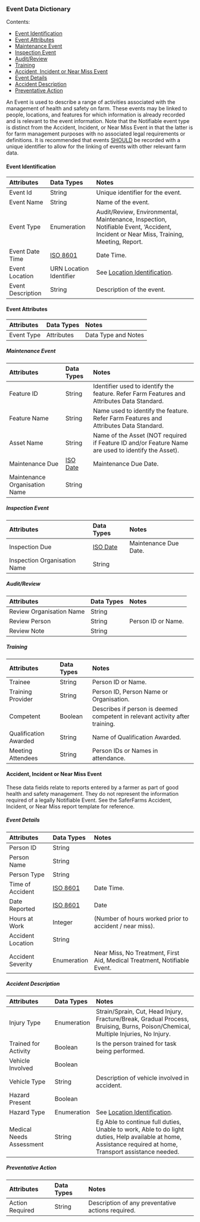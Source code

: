 ### Event Data Dictionary

Contents:
* [Event Identification](#Event-Identification)
* [Event Attributes](#Event-Attributes)
* [Maintenance Event](#Maintenance-Event)
* [Inspection Event](#Inspection-Event)
* [Audit/Review](#Audit/Review)
* [Training](#Training)
* [Accident, Incident or Near Miss Event](#Accident,-Incident-or-Near-Miss-Event)
* [Event Details](#Event-Details)
* [Accident Description](#Accident-Description)
* [Preventative Action](#Preventative-Action)

An Event is used to describe a range of activities associated with the management of health and safety on farm. These events may be linked to people, locations, and features for which information is already recorded and is relevant to the event information. Note that the Notifiable event type is distinct from the Accident, Incident, or Near Miss Event in that the latter is for farm management purposes with no associated legal requirements or definitions. It is recommended that events [SHOULD](HSDS_Definitions-and-Abbreviations_Interpretation.md#Interpretation) be recorded with a unique identifier to allow for the linking of events with other relevant farm data.

#### Event Identification

Attributes | Data Types | Notes
:--------- | :--------- | :----
Event Id | String | Unique identifier for the event.
Event Name | String | Name of the event.
Event Type | Enumeration | Audit/Review, Environmental, Maintenance, Inspection, Notifiable Event, ‘Accident, Incident or Near Miss, Training, Meeting, Report.
Event Date Time | [ISO 8601](HSDS_Definitions-and-Abbreviations_Interpretation.md#Definitions-and-Abbreviations) | Date Time.
Event Location | URN Location Identifier | See [Location Identification](https://github.com/Datalinker-Org/Farm-Data-Standards/blob/master/Animal%20Data%20Standards/ADS_Identification-of-Animals-Herds-and-Locations.md).
Event Description | String | Description of the event.

#### Event Attributes

Attributes | Data Types | Notes
:--------- | :--------- | :----
Event Type | Attributes | Data Type and Notes

##### Maintenance Event	
Attributes | Data Types | Notes
:--------- | :--------- | :----
Feature ID | String | Identifier used to identify the feature. Refer Farm Features and Attributes Data Standard.
Feature Name | String | Name used to identify the feature. Refer Farm Features and Attributes Data Standard.
Asset Name | String | Name of the Asset (NOT required if Feature ID and/or Feature Name are used to identify the Asset).
Maintenance Due	| [ISO Date](HSDS_Definitions-and-Abbreviations_Interpretation.md#Definitions-and-Abbreviations) | Maintenance Due Date.
Maintenance Organisation Name | String | 

##### Inspection Event
Attributes | Data Types | Notes
:--------- | :--------- | :----
Inspection Due | [ISO Date](HSDS_Definitions-and-Abbreviations_Interpretation.md#Definitions-and-Abbreviations) | Maintenance Due Date.
Inspection Organisation Name | String

##### Audit/Review

Attributes | Data Types | Notes
:--------- | :--------- | :----
Review Organisation Name | String
Review Person | String |  Person ID or Name.
Review Note | String | 

##### Training

Attributes | Data Types | Notes
:--------- | :--------- | :----
Trainee | String | Person ID or Name.
Training Provider | String | Person ID, Person Name or Organisation.
Competent | Boolean | Describes if person is deemed competent in relevant activity after training.
Qualification Awarded | String | Name of Qualification Awarded.
Meeting	Attendees | String | Person IDs or Names in attendance.


#### Accident, Incident or Near Miss Event
These data fields relate to reports entered by a farmer as part of good health and safety management. They do not represent the information required of a legally Notifiable Event. See the SaferFarms Accident, Incident, or Near Miss report template for reference.

##### Event Details	

Attributes | Data Types | Notes
:--------- | :--------- | :----
Person ID | String | 
Person Name | String | 
Person Type | String | 
Time of Accident | [ISO 8601](HSDS_Definitions-and-Abbreviations_Interpretation.md#Definitions-and-Abbreviations) | Date Time.
Date Reported | [ISO 8601](HSDS_Definitions-and-Abbreviations_Interpretation.md#Definitions-and-Abbreviations) | Date 
Hours at Work | Integer | (Number of hours worked prior to accident / near miss).
Accident Location | String | 
Accident Severity | Enumeration | Near Miss, No Treatment, First Aid, Medical Treatment, Notifiable Event.

##### Accident Description

Attributes | Data Types | Notes
:--------- | :--------- | :----
Injury Type	| Enumeration | Strain/Sprain, Cut, Head Injury, Fracture/Break, Gradual Process, Bruising, Burns, Poison/Chemical, Multiple Injuries, No Injury.
Trained for Activity | Boolean | Is the person trained for task being performed.
Vehicle Involved | Boolean
Vehicle Type | String | Description of vehicle involved in accident.
Hazard Present | Boolean
Hazard Type | Enumeration | See [Location Identification](https://github.com/Datalinker-Org/Farm-Data-Standards/blob/master/Animal%20Data%20Standards/ADS_Identification-of-Animals-Herds-and-Locations.md).
Medical Needs Assessment | String |  Eg Able to continue full duties, Unable to work, Able to do light duties, Help available at home, Assistance required at home, Transport assistance needed.

##### Preventative Action

Attributes | Data Types | Notes
:--------- | :--------- | :----
Action Required	| String | Description of any preventative actions required.
